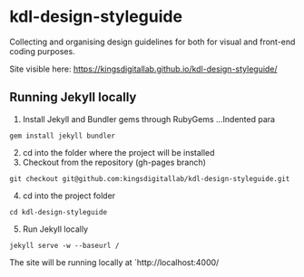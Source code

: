 # kdl-design-styleguide
Collecting and organising design guidelines for both for visual and front-end coding purposes.

Site visible here: https://kingsdigitallab.github.io/kdl-design-styleguide/

## Running Jekyll locally

1. Install Jekyll and Bundler gems through RubyGems
...Indented para
```
gem install jekyll bundler
```
2. cd into the folder where the project will be installed
3. Checkout from the repository (gh-pages branch)
```
git checkout git@github.com:kingsdigitallab/kdl-design-styleguide.git
```
4. cd into the project folder
```
cd kdl-design-styleguide
```
5. Run Jekyll locally
```
jekyll serve -w --baseurl /
```
The site will be running locally at `http://localhost:4000/
